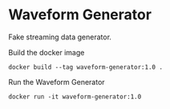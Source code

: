 # Waveform Generator

Fake streaming data generator.

Build the docker image

```
docker build --tag waveform-generator:1.0 .  
```

Run the Waveform Generator

```
docker run -it waveform-generator:1.0 
```